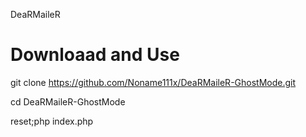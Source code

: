 DeaRMaileR

Downloaad and Use
=================

git clone https://github.com/Noname111x/DeaRMaileR-GhostMode.git

cd DeaRMaileR-GhostMode

reset;php index.php
